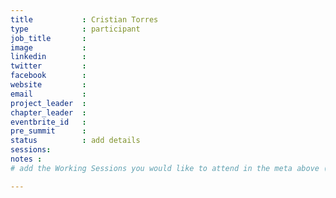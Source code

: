 ```yaml
---
title           : Cristian Torres
type            : participant
job_title       :
image           :
linkedin        :
twitter         :
facebook        :
website         :
email           :
project_leader  :
chapter_leader  :
eventbrite_id   :
pre_summit      :
status          : add details
sessions:
notes :
# add the Working Sessions you would like to attend in the meta above (use the session's title) e.g. sessions (one per line): -Security Playbooks Diagrams -Hackathon Daily Sessions

---
```


<!-- put more details about participant here -->
